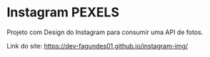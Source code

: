 # Instagram PEXELS‎

Projeto com Design do Instagram para consumir uma API de fotos.

Link do site: https://dev-fagundes01.github.io/instagram-img/
